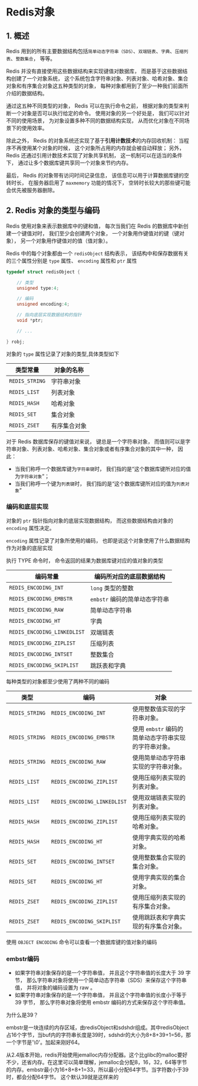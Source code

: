 # Redis对象

## 1. 概述

Redis 用到的所有主要数据结构包括`简单动态字符串（SDS）`、`双端链表`、`字典`、`压缩列表`、`整数集合`， 等等。

Redis 并没有直接使用这些数据结构来实现键值对数据库， 而是基于这些数据结构创建了一个对象系统， 这个系统包含字符串对象、列表对象、哈希对象、集合对象和有序集合对象这五种类型的对象， 每种对象都用到了至少一种我们前面所介绍的数据结构。

通过这五种不同类型的对象， Redis 可以在执行命令之前， 根据对象的类型来判断一个对象是否可以执行给定的命令。 使用对象的另一个好处是， 我们可以针对不同的使用场景， 为对象设置多种不同的数据结构实现， 从而优化对象在不同场景下的使用效率。

除此之外， Redis 的对象系统还实现了基于**引用计数技术**的内存回收机制： 当程序不再使用某个对象的时候， 这个对象所占用的内存就会被自动释放； 另外， Redis 还通过引用计数技术实现了对象共享机制， 这一机制可以在适当的条件下， 通过让多个数据库键共享同一个对象来节约内存。

最后， Redis 的对象带有访问时间记录信息， 该信息可以用于计算数据库键的空转时长， 在服务器启用了 `maxmemory` 功能的情况下， 空转时长较大的那些键可能会优先被服务器删除。

## 2. Redis 对象的类型与编码

Redis 使用对象来表示数据库中的键和值， 每次当我们在 Redis 的数据库中新创建一个键值对时， 我们至少会创建两个对象， 一个对象用作键值对的键（键对象）， 另一个对象用作键值对的值（值对象）。

Redis 中的每个对象都由一个 `redisObject` 结构表示， 该结构中和保存数据有关的三个属性分别是 `type` 属性、 `encoding` 属性和 `ptr` 属性



```c
typedef struct redisObject {

    // 类型
    unsigned type:4;

    // 编码
    unsigned encoding:4;

    // 指向底层实现数据结构的指针
    void *ptr;

    // ...

} robj;
```

对象的 `type` 属性记录了对象的类型,具体类型如下

| 类型常量       | 对象的名称   |
| -------------- | ------------ |
| `REDIS_STRING` | 字符串对象   |
| `REDIS_LIST`   | 列表对象     |
| `REDIS_HASH`   | 哈希对象     |
| `REDIS_SET`    | 集合对象     |
| `REDIS_ZSET`   | 有序集合对象 |

对于 Redis 数据库保存的键值对来说， 键总是一个字符串对象， 而值则可以是字符串对象、列表对象、哈希对象、集合对象或者有序集合对象的其中一种， 因此：

- 当我们称呼一个数据库键为`字符串键`时， 我们指的是“这个数据库键所对应的值为`字符串对象`”；
- 当我们称呼一个键为`列表键`时， 我们指的是“这个数据库键所对应的值为`列表对象`”

### 编码和底层实现

对象的 `ptr` 指针指向对象的底层实现数据结构， 而这些数据结构由对象的 `encoding` 属性决定。

`encoding` 属性记录了对象所使用的编码， 也即是说这个对象使用了什么数据结构作为对象的底层实现

执行 TYPE 命令时， 命令返回的结果为数据库键对应的值对象的类型

| 编码常量                    | 编码所对应的底层数据结构      |
| --------------------------- | ----------------------------- |
| `REDIS_ENCODING_INT`        | `long` 类型的整数             |
| `REDIS_ENCODING_EMBSTR`     | `embstr` 编码的简单动态字符串 |
| `REDIS_ENCODING_RAW`        | 简单动态字符串                |
| `REDIS_ENCODING_HT`         | 字典                          |
| `REDIS_ENCODING_LINKEDLIST` | 双端链表                      |
| `REDIS_ENCODING_ZIPLIST`    | 压缩列表                      |
| `REDIS_ENCODING_INTSET`     | 整数集合                      |
| `REDIS_ENCODING_SKIPLIST`   | 跳跃表和字典                  |

每种类型的对象都至少使用了两种不同的编码

| 类型           | 编码                        | 对象                                                 |
| -------------- | --------------------------- | ---------------------------------------------------- |
| `REDIS_STRING` | `REDIS_ENCODING_INT`        | 使用整数值实现的字符串对象。                         |
| `REDIS_STRING` | `REDIS_ENCODING_EMBSTR`     | 使用 `embstr` 编码的简单动态字符串实现的字符串对象。 |
| `REDIS_STRING` | `REDIS_ENCODING_RAW`        | 使用简单动态字符串实现的字符串对象。                 |
| `REDIS_LIST`   | `REDIS_ENCODING_ZIPLIST`    | 使用压缩列表实现的列表对象。                         |
| `REDIS_LIST`   | `REDIS_ENCODING_LINKEDLIST` | 使用双端链表实现的列表对象。                         |
| `REDIS_HASH`   | `REDIS_ENCODING_ZIPLIST`    | 使用压缩列表实现的哈希对象。                         |
| `REDIS_HASH`   | `REDIS_ENCODING_HT`         | 使用字典实现的哈希对象。                             |
| `REDIS_SET`    | `REDIS_ENCODING_INTSET`     | 使用整数集合实现的集合对象。                         |
| `REDIS_SET`    | `REDIS_ENCODING_HT`         | 使用字典实现的集合对象。                             |
| `REDIS_ZSET`   | `REDIS_ENCODING_ZIPLIST`    | 使用压缩列表实现的有序集合对象。                     |
| `REDIS_ZSET`   | `REDIS_ENCODING_SKIPLIST`   | 使用跳跃表和字典实现的有序集合对象。                 |

使用 `OBJECT ENCODING` 命令可以查看一个数据库键的值对象的编码

### embstr编码

- 如果字符串对象保存的是一个字符串值， 并且这个字符串值的长度大于 39 字节， 那么字符串对象将使用一个简单动态字符串（SDS）来保存这个字符串值， 并将对象的编码设置为 raw 。
- 如果字符串对象保存的是一个字符串值， 并且这个字符串值的长度小于等于 39 字节， 那么字符串对象将使用 embstr 编码的方式来保存这个字符串值。

为什么是39？

embstr是一块连续的内存区域，由redisObject和sdshdr组成。其中redisObject占16个字节，当buf内的字符串长度是39时，sdshdr的大小为8+8+39+1=56，那一个字节是'\0'。加起来刚好64。

从2.4版本开始，redis开始使用jemalloc内存分配器。这个比glibc的malloc要好不少，还省内存。在这里可以简单理解，jemalloc会分配8，16，32，64等字节的内存。embstr最小为16+8+8+1=33，所以最小分配64字节。当字符数小于39时，都会分配64字节。
这个默认39就是这样来的